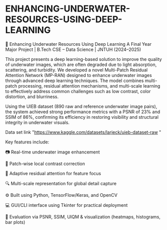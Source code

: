 # ENHANCING-UNDERWATER-RESOURCES-USING-DEEP-LEARNING
🧠 Enhancing Underwater Resources Using Deep Learning
A Final Year Major Project | B.Tech CSE – Data Science | JNTUH (2024–2025)

This project presents a deep learning-based solution to improve the quality of underwater images, which are often degraded due to light absorption, scattering, and turbidity. We developed a novel Multi-Patch Residual Attention Network (MP-RAN) designed to enhance underwater images through advanced deep learning techniques. The model combines multi-patch processing, residual attention mechanisms, and multi-scale learning to effectively address common challenges such as low contrast, color distortion, and blurriness.

Using the UIEB dataset (890 raw and reference underwater image pairs), the system achieved strong performance metrics with a PSNR of 23% and SSIM of 86%, confirming its efficiency in restoring visibility and structural integrity in underwater visuals.

Data set link "https://www.kaggle.com/datasets/larjeck/uieb-dataset-raw "

Key features include:

📷 Real-time underwater image enhancement

🧩 Patch-wise local contrast correction

🔄 Adaptive residual attention for feature focus

🔍 Multi-scale representation for global detail capture

⚙️ Built using Python, TensorFlow/Keras, and OpenCV

💻 GUI/CLI interface using Tkinter for practical deployment

🧪 Evaluation via PSNR, SSIM, UIQM & visualization (heatmaps, histograms, bar plots)

